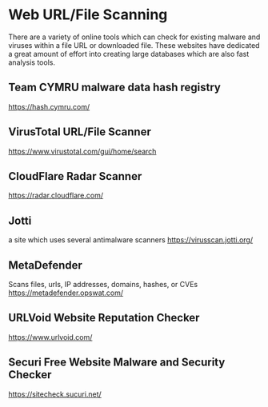 # Web URL/File Scanning

There are a variety of online tools which can check for existing malware and viruses within a file URL or downloaded file. These websites have dedicated a great amount of effort into creating large databases which are also fast analysis tools.

## Team CYMRU malware data hash registry
https://hash.cymru.com/

## VirusTotal URL/File Scanner 
https://www.virustotal.com/gui/home/search

## CloudFlare Radar Scanner
https://radar.cloudflare.com/

## Jotti
a site which uses several antimalware scanners
https://virusscan.jotti.org/

## MetaDefender 
Scans files, urls, IP addresses, domains, hashes, or CVEs
https://metadefender.opswat.com/

## URLVoid Website Reputation Checker
https://www.urlvoid.com/

## Securi Free Website Malware and Security Checker
https://sitecheck.sucuri.net/